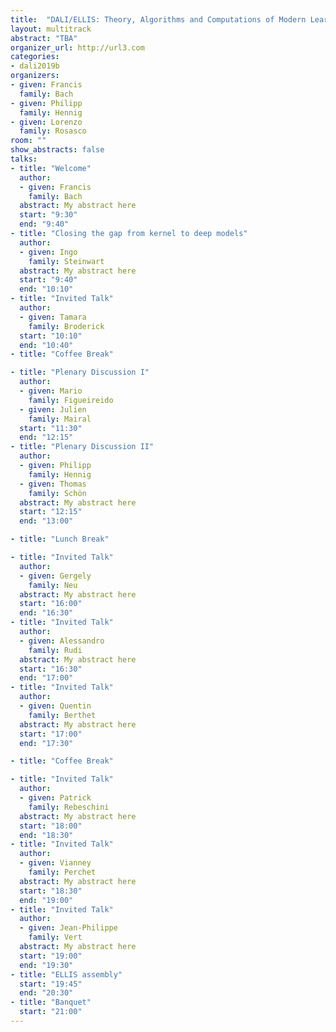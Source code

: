 ```yaml
---
title:  "DALI/ELLIS: Theory, Algorithms and Computations of Modern Learning Systems"
layout: multitrack
abstract: "TBA"
organizer_url: http://url3.com
categories:
- dali2019b
organizers:
- given: Francis
  family: Bach
- given: Philipp
  family: Hennig
- given: Lorenzo
  family: Rosasco
room: ""
show_abstracts: false
talks:
- title: "Welcome"
  author:
  - given: Francis
    family: Bach
  abstract: My abstract here
  start: "9:30"
  end: "9:40"
- title: "Closing the gap from kernel to deep models"
  author:
  - given: Ingo
    family: Steinwart
  abstract: My abstract here
  start: "9:40"
  end: "10:10"
- title: "Invited Talk"
  author:
  - given: Tamara
    family: Broderick
  start: "10:10"
  end: "10:40"
- title: "Coffee Break"

- title: "Plenary Discussion I"
  author:
  - given: Mario
    family: Figueireido
  - given: Julien
    family: Mairal
  start: "11:30"
  end: "12:15"
- title: "Plenary Discussion II"
  author:
  - given: Philipp
    family: Hennig
  - given: Thomas
    family: Schön
  abstract: My abstract here
  start: "12:15"
  end: "13:00"

- title: "Lunch Break"

- title: "Invited Talk"
  author:
  - given: Gergely
    family: Neu
  abstract: My abstract here
  start: "16:00"
  end: "16:30"
- title: "Invited Talk"
  author:
  - given: Alessandro
    family: Rudi
  abstract: My abstract here
  start: "16:30"
  end: "17:00"
- title: "Invited Talk"
  author:
  - given: Quentin
    family: Berthet
  abstract: My abstract here
  start: "17:00"
  end: "17:30"

- title: "Coffee Break"

- title: "Invited Talk"
  author:
  - given: Patrick
    family: Rebeschini
  abstract: My abstract here
  start: "18:00"
  end: "18:30"
- title: "Invited Talk"
  author:
  - given: Vianney
    family: Perchet
  abstract: My abstract here
  start: "18:30"
  end: "19:00"
- title: "Invited Talk"
  author:
  - given: Jean-Philippe
    family: Vert
  abstract: My abstract here
  start: "19:00"
  end: "19:30"
- title: "ELLIS assembly"
  start: "19:45"
  end: "20:30"
- title: "Banquet"
  start: "21:00"
---
```

